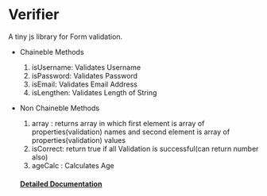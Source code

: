 # Verifier

A tiny js library for Form validation.

- Chaineble Methods
  1. isUsername: Validates Username
  2. isPassword: Validates Password
  3. isEmail: Validates Email Address
  4. isLengthen: Validates Length of String
- Non Chaineble Methods

  1. array : returns array in which first element is array of properties(validation) names
     and second element is array of properties(validation) values
  2. isCorrect: return true if all Validation is successful(can return number also)
  3. ageCalc : Calculates Age

  #### [Detailed Documentation]("https://github.com/vakhariaheet/verifierjs#readme")
